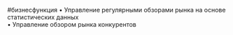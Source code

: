 #бизнесфункция 
• Управление регулярными обзорами рынка на основе статистических данных  
• Управление обзором рынка конкурентов